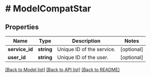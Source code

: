 # # ModelCompatStar

## Properties

Name | Type | Description | Notes
------------ | ------------- | ------------- | -------------
**service_id** | **string** | Unique ID of the service. | [optional]
**user_id** | **string** | Unique ID of the user. | [optional]

[[Back to Model list]](../../README.md#models) [[Back to API list]](../../README.md#endpoints) [[Back to README]](../../README.md)
